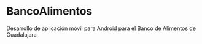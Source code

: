 # BancoAlimentos
Desarrollo de aplicación móvil para Android para el Banco de Alimentos de Guadalajara

